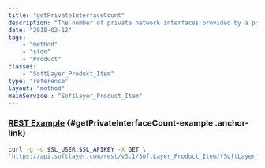 ```yaml
---
title: "getPrivateInterfaceCount"
description: "The number of private network interfaces provided by a port_speed product."
date: "2018-02-12"
tags:
    - "method"
    - "sldn"
    - "Product"
classes:
    - "SoftLayer_Product_Item"
type: "reference"
layout: "method"
mainService : "SoftLayer_Product_Item"
---
```


### [REST Example](#getPrivateInterfaceCount-example) <a href="/article/rest/"><i class="fas fa-question"></i></a> {#getPrivateInterfaceCount-example .anchor-link} 
```bash
curl -g -u $SL_USER:$SL_APIKEY -X GET \
'https://api.softlayer.com/rest/v3.1/SoftLayer_Product_Item/{SoftLayer_Product_ItemID}/getPrivateInterfaceCount'
```

